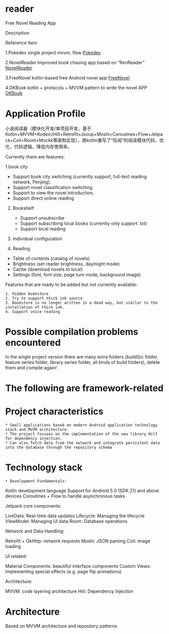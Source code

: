 # reader
Free Novel Reading App

Description

Reference Item

1.Pokedex single project mvvm, flow [Pokedex](https://github.com/skydoves/Pokedex)

2.NovelReader Improved book chasing app based on “RenReader” [NovelReader](https://github.com/newbiechen1024/NovelReader)

3.FreeNovel kotlin-based free Android novel app [FreeNovel](https://github.com/lxygithub/FreeNovel)

4.OKBook kotlin + protocols + MVVM pattern to write the novel APP [OKBook](https://gitee.com/xcode_xiao/OKBook)




# Application Profile

小说阅读器（模块化开发/单项目开发，基于Kotlin+MVVM+Kodein/Hilt+Retrofit+Jsoup+Moshi+Coroutines+Flow+Jetpack+Coil+Room+Mockk等架构实现），用kotlin重写了“任阅”的阅读模块代码，优化，代码逻辑，降低内存使用率。

Currently there are features:

1.book city

* Support book city switching (currently support, full-text reading network, Penjing).
* Support novel classification switching.
* Support to view the novel introduction.
* Support direct online reading

2. Bookshelf

    * Support unsubscribe
    * Support subscribing local books (currently only support .txt)
    * Support local reading

3. Individual configuration




4. Reading

* Table of contents (catalog of novels)
* Brightness (set reader brightness, day/night mode)
* Cache (download novels to local)
* Settings (font, font size, page turn mode, background image)

Features that are ready to be added but not currently available:

	1. Hidden bookstore
	2. Try to support thick ink source
	3. Bookstore is no longer written in a dead way, but similar to the installation of thick ink.
	4. Support voice reading

# Possible compilation problems encountered


In the single project version there are many extra folders (buildSrc folder, feature series folder, library series folder, all kinds of build folders), delete them and compile again!

# The following are framework-related

# Project characteristics

	* Small applications based on modern Android application technology stack and MVVM architecture.
	* The project focuses on the implementation of the new library Hilt for dependency injection.
	* Can also fetch data from the network and integrate persistent data into the database through the repository schema

# Technology stack

   	• Development Fundamentals:


Kotlin development language
Support for Android 5.0 (SDK 21) and above devices
Coroutines + Flow to handle asynchronous tasks


Jetpack core components:


LiveData: Real-time data updates
Lifecycle: Managing the lifecycle
ViewModel: Managing UI data
Room: Database operations


Network and Data Handling:


Retrofit + OkHttp: network requests
Moshi: JSON parsing
Coil: image loading


UI related:


Material Components: beautiful interface components
Custom Views: Implementing special effects (e.g. page flip animations)


Architecture:


MVVM: code layering architecture
Hilt: Dependency Injection

# Architecture

Based on MVVM architecture and repository patterns
